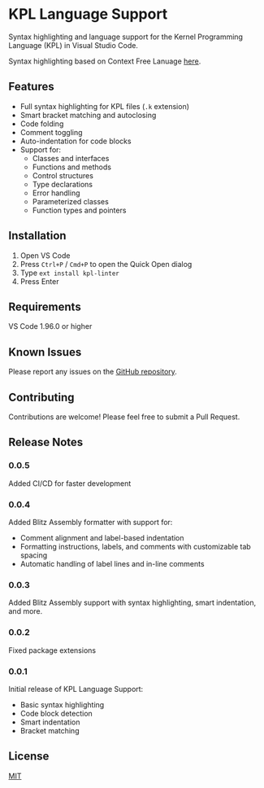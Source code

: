 # KPL Language Support

Syntax highlighting and language support for the Kernel Programming Language
(KPL) in Visual Studio Code. 

Syntax highlighting based on Context Free Lanuage [here](https://web.cecs.pdx.edu/~harry/Blitz/BlitzDoc/Syntax.pdf).

## Features

- Full syntax highlighting for KPL files (`.k` extension)
- Smart bracket matching and autoclosing
- Code folding
- Comment toggling
- Auto-indentation for code blocks
- Support for:
  - Classes and interfaces
  - Functions and methods
  - Control structures
  - Type declarations
  - Error handling
  - Parameterized classes
  - Function types and pointers

## Installation

1. Open VS Code
2. Press `Ctrl+P` / `Cmd+P` to open the Quick Open dialog
3. Type `ext install kpl-linter`
4. Press Enter

## Requirements

VS Code 1.96.0 or higher

## Known Issues

Please report any issues on the [GitHub repository](https://github.com/Cwooper/kpl-linter).

## Contributing

Contributions are welcome! Please feel free to submit a Pull Request.

## Release Notes

### 0.0.5

Added CI/CD for faster development

### 0.0.4

Added Blitz Assembly formatter with support for:
- Comment alignment and label-based indentation
- Formatting instructions, labels, and comments with customizable tab spacing
- Automatic handling of label lines and in-line comments

### 0.0.3

Added Blitz Assembly support with syntax highlighting, smart indentation, and more.

### 0.0.2

Fixed package extensions

### 0.0.1

Initial release of KPL Language Support:
- Basic syntax highlighting
- Code block detection
- Smart indentation
- Bracket matching

## License

[MIT](LICENSE)
